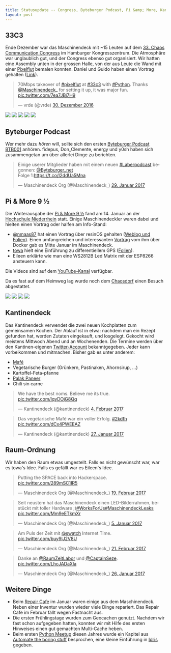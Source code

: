 ```yaml
---
title: Statusupdate -- Congress, Byteburger Podcast, Pi &amp; More, Kantinendeck, Geocaching, Raum-Ordnung, ...
layout: post
---
```



## 33C3

Ende Dezember war das Maschinendeck mit ~15 Leuten auf dem [33. Chaos Communication Congress](https://de.wikipedia.org/wiki/Chaos_Communication_Congress) im Hamburger Kongresszentrum.
Die Atmosphäre war unglaublich gut, und der Congress ebenso gut organisiert. Wir hatten eine Assembly unten in der grossen Halle, von der aus Leute die Wand mit einer [Pixelflut](https://github.com/defnull/pixelflut) bemalen konnten. Daniel und Guido haben einen Vortrag gehalten ([Link](https://media.ccc.de/v/33c3-7827-on_the_security_and_privacy_of_modern_single_sign-on_in_the_web)).

<blockquote class="twitter-tweet" data-lang="de"><p lang="en" dir="ltr">70Mbps takeover of <a href="https://twitter.com/hashtag/pixelflut?src=hash">#pixelflut</a> at <a href="https://twitter.com/hashtag/33c3?src=hash">#33c3</a> with <a href="https://twitter.com/hashtag/Python?src=hash">#Python</a>. Thanks <a href="https://twitter.com/Maschinendeck_">@Maschinendeck_</a> for setting it up, it was major fun. <a href="https://t.co/7ea7JBi7H9">pic.twitter.com/7ea7JBi7H9</a></p>&mdash; vrde (@vrde) <a href="https://twitter.com/vrde/status/814908145520807936">30. Dezember 2016</a></blockquote>
<script async src="//platform.twitter.com/widgets.js" charset="utf-8"></script>


![](/images/update-feb17/IMG_20161227_163912-small.jpg)
![](/images/update-feb17/IMG_20161229_011019-small.jpg)
![](/images/update-feb17/IMG_20161229_205553-small.jpg)
![](/images/update-feb17/IMG_20161229_224715-small.jpg)
![](/images/update-feb17/IMG_20161230_140715-small.jpg)


## Byteburger Podcast

Wer mehr dazu _hören_ will, sollte sich den ersten [Byteburger Podcast BTB001](http://www.byteburger.net/btb001-ich-sag-nur-paternoster/) anhören.
fidepus, Don_Clemente, energy und y0sh haben sich zusammengetan um über allerlei Dinge zu berichten.

<blockquote class="twitter-tweet" data-lang="de"><p lang="de" dir="ltr">Einige userer Mitglieder haben mit einem neuen <a href="https://twitter.com/hashtag/Laberpodcast?src=hash">#Laberpodcast</a> begonnen: <a href="https://twitter.com/Byteburger_net">@Byteburger_net</a> <br>Folge 1:<a href="https://t.co/I2ddUa5Mna">https://t.co/I2ddUa5Mna</a></p>&mdash; Maschinendeck Org (@Maschinendeck_) <a href="https://twitter.com/Maschinendeck_/status/825643954146271236">29. Januar 2017</a></blockquote>
<script async src="//platform.twitter.com/widgets.js" charset="utf-8"></script>


## Pi &amp; More 9 ½

Die Winterausgabe der [Pi &amp; More 9 ½](http://piandmore.de/) fand am 14. Januar an der [Hochschule Niederrhein](https://www.hs-niederrhein.de/) statt.
Einige Maschinendeckler waren dabei und hielten einen Vortrag oder halfen am Info-Stand:

  - [@nmaas87](https://twitter.com/nmaas87) hat einen Vortrag über resinOS gehalten ([Weblog und Folien](https://www.nico-maas.de/)). Einen umfangreichen und interessanten [Vortrag](https://twitter.com/Maschinendeck_/status/821811450670891008) vom ihm über Docker gab es Mitte Januar im Maschinendeck.
  - [towa](https://twitter.com/towarischtsch) hielt eine Einführung zu differentiellem GPS ([Folien](https://frosch.piandmore.de//de/pam9-5/call/public-media/event_media/presi.pdf)).
  - Eileen erklärte wie man eine WS2812B Led Matrix mit der ESP8266 ansteuern kann.

Die Videos sind auf dem [YouTube-Kanal](https://www.youtube.com/playlist?list=PLzsc1BLWrXvpKY8NG0SuAYhbj2gNFkiHb) verfügbar.

Da es fast auf dem Heimweg lag wurde noch dem [Chaosdorf](https://chaosdorf.de/) einen Besuch abgestattet.

![](/images/update-feb17/20170113_190806-small.jpg)
![](/images/update-feb17/dsc06343-small.jpg)
![](/images/update-feb17/dsc06353-small.jpg)
![](/images/update-feb17/20170114_113419-small.jpg)


## Kantinendeck

Das Kantinendeck verwendet die zwei neuen Kochplatten zum gemeinsamen Kochen. Der Ablauf ist in etwa: nachdem man ein Rezept gefunden hat, werden Zutaten eingekauft, und losgelegt.
Gekocht wird meistens Mittwoch Abend und an Wochenenden. Die Termine werden über den Kantinen-eigenen [Twitter-Account](https://twitter.com/kantinendeck) bekanntgegeben.
Jeder kann vorbeikommen und mitmachen. Bisher gab es unter anderem:

  - [Mafé](http://www.chefkoch.de/rezepte/2418781381833932/Vegetarisches-Maf.html)
  - Vegetarische Burger (Grünkern, Pastinaken, Ahornsirup, ...)
  - Kartoffel-Feta-pfanne
  - [Palak Paneer](http://www.chefkoch.de/rezepte/1430761247928622/Palak-Paneer.html)
  - Chili sin carne


<blockquote class="twitter-tweet" data-lang="de"><p lang="en" dir="ltr">We have the best noms. Believe me its true. <a href="https://t.co/lqyDOjG8Qq">pic.twitter.com/lqyDOjG8Qq</a></p>&mdash; Kantinendeck (@kantinendeck) <a href="https://twitter.com/kantinendeck/status/828021497218342914">4. Februar 2017</a></blockquote>
<script async src="//platform.twitter.com/widgets.js" charset="utf-8"></script>

<blockquote class="twitter-tweet" data-lang="de"><p lang="de" dir="ltr">Das vegetarische Mafé war ein voller Erfolg. <a href="https://twitter.com/hashtag/2kdfh?src=hash">#2kdfh</a> <a href="https://t.co/dCx4PWEEAZ">pic.twitter.com/dCx4PWEEAZ</a></p>&mdash; Kantinendeck (@kantinendeck) <a href="https://twitter.com/kantinendeck/status/825123146504208387">27. Januar 2017</a></blockquote>
<script async src="//platform.twitter.com/widgets.js" charset="utf-8"></script>


## Raum-Ordnung

Wir haben den Raum etwas umgestellt. Falls es nicht gewünscht war, war es towa's Idee.
Falls es gefällt war es Eileen's Idee.

<blockquote class="twitter-tweet" data-lang="de"><p lang="en" dir="ltr">Putting the SPACE back into Hackerspace. <a href="https://t.co/289mSC1IR5">pic.twitter.com/289mSC1IR5</a></p>&mdash; Maschinendeck Org (@Maschinendeck_) <a href="https://twitter.com/Maschinendeck_/status/833274346219196416">19. Februar 2017</a></blockquote>
<script async src="//platform.twitter.com/widgets.js" charset="utf-8"></script>

<blockquote class="twitter-tweet" data-lang="de"><p lang="de" dir="ltr">Seit neustem hat das Maschinendeck einen LED-Bilderrahmen, bestückt mit toller Hardware ;)<a href="https://twitter.com/hashtag/WorksForUs?src=hash">#WorksForUs</a><a href="https://twitter.com/hashtag/MaschinendeckLeaks?src=hash">#MaschinendeckLeaks</a> <a href="https://t.co/Mm9eETkmXr">pic.twitter.com/Mm9eETkmXr</a></p>&mdash; Maschinendeck Org (@Maschinendeck_) <a href="https://twitter.com/Maschinendeck_/status/816806232048668672">5. Januar 2017</a></blockquote>
<script async src="//platform.twitter.com/widgets.js" charset="utf-8"></script>

<blockquote class="twitter-tweet" data-lang="de"><p lang="de" dir="ltr">Am Puls der Zeit mit <a href="https://twitter.com/swatch">@swatch</a> Internet Time. <a href="https://t.co/buy9lJ2V8U">pic.twitter.com/buy9lJ2V8U</a></p>&mdash; Maschinendeck Org (@Maschinendeck_) <a href="https://twitter.com/Maschinendeck_/status/834178883385749505">21. Februar 2017</a></blockquote>
<script async src="//platform.twitter.com/widgets.js" charset="utf-8"></script>

<blockquote class="twitter-tweet" data-lang="de"><p lang="de" dir="ltr">Danke an <a href="https://twitter.com/RaumZeitLabor">@RaumZeitLabor</a> und <a href="https://twitter.com/CaptainSeze">@CaptainSeze</a>. <a href="https://t.co/LhcJADaXIa">pic.twitter.com/LhcJADaXIa</a></p>&mdash; Maschinendeck Org (@Maschinendeck_) <a href="https://twitter.com/Maschinendeck_/status/824407204237283328">26. Januar 2017</a></blockquote>
<script async src="//platform.twitter.com/widgets.js" charset="utf-8"></script>


## Weitere Dinge

  - Beim [Repair Cafe](https://repaircafe-trier.de/) im Januar waren einige aus dem Maschinendeck. Neben einer Inventur wurden wieder viele Dinge repariert. Das Repair Cafe im Februar fällt wegen Fastnacht aus.
  - Die ersten Frühlingstage wurden zum Geocachen genutzt. Nachdem wir fast schon aufgegeben hatten, konnten wir mit Hilfe des ersten Hinweises einen gut gemachten Multi-Cache heben.
  - Beim ersten [Python Meetup](http://pythontrier.com/) diesen Jahres wurde ein Kapitel aus [Automate the boring stuff](https://automatetheboringstuff.com/) besprochen, eine kleine Einführung in [Idris](http://www.idris-lang.org/) gegeben.
